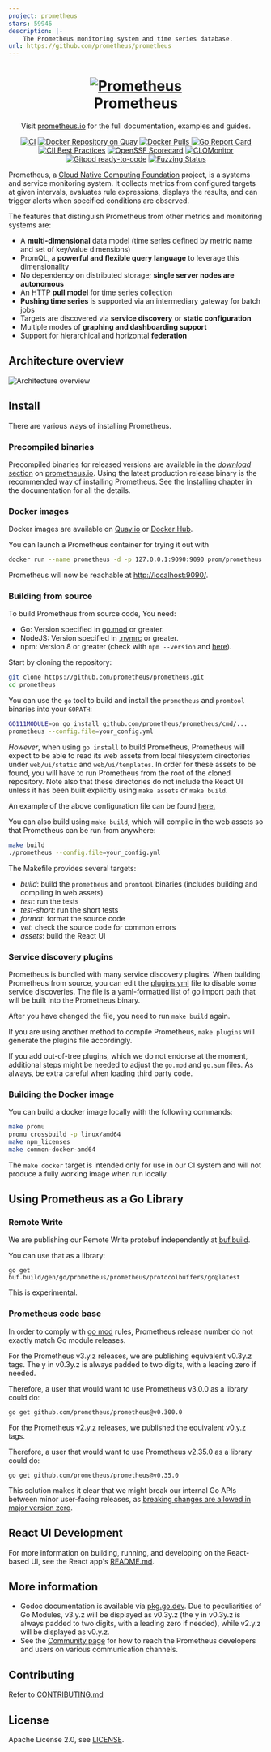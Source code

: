 ```yaml
---
project: prometheus
stars: 59946
description: |-
    The Prometheus monitoring system and time series database.
url: https://github.com/prometheus/prometheus
---
```


<h1 align="center" style="border-bottom: none">
    <a href="https://prometheus.io" target="_blank"><img alt="Prometheus" src="/documentation/images/prometheus-logo.svg"></a><br>Prometheus
</h1>

<p align="center">Visit <a href="https://prometheus.io" target="_blank">prometheus.io</a> for the full documentation,
examples and guides.</p>

<div align="center">

[![CI](https://github.com/prometheus/prometheus/actions/workflows/ci.yml/badge.svg)](https://github.com/prometheus/prometheus/actions/workflows/ci.yml)
[![Docker Repository on Quay](https://quay.io/repository/prometheus/prometheus/status)][quay]
[![Docker Pulls](https://img.shields.io/docker/pulls/prom/prometheus.svg?maxAge=604800)][hub]
[![Go Report Card](https://goreportcard.com/badge/github.com/prometheus/prometheus)](https://goreportcard.com/report/github.com/prometheus/prometheus)
[![CII Best Practices](https://bestpractices.coreinfrastructure.org/projects/486/badge)](https://bestpractices.coreinfrastructure.org/projects/486)
[![OpenSSF Scorecard](https://api.securityscorecards.dev/projects/github.com/prometheus/prometheus/badge)](https://securityscorecards.dev/viewer/?uri=github.com/prometheus/prometheus)
[![CLOMonitor](https://img.shields.io/endpoint?url=https://clomonitor.io/api/projects/cncf/prometheus/badge)](https://clomonitor.io/projects/cncf/prometheus)
[![Gitpod ready-to-code](https://img.shields.io/badge/Gitpod-ready--to--code-blue?logo=gitpod)](https://gitpod.io/#https://github.com/prometheus/prometheus)
[![Fuzzing Status](https://oss-fuzz-build-logs.storage.googleapis.com/badges/prometheus.svg)](https://bugs.chromium.org/p/oss-fuzz/issues/list?sort=-opened&can=1&q=proj:prometheus)

</div>

Prometheus, a [Cloud Native Computing Foundation](https://cncf.io/) project, is a systems and service monitoring system. It collects metrics
from configured targets at given intervals, evaluates rule expressions,
displays the results, and can trigger alerts when specified conditions are observed.

The features that distinguish Prometheus from other metrics and monitoring systems are:

* A **multi-dimensional** data model (time series defined by metric name and set of key/value dimensions)
* PromQL, a **powerful and flexible query language** to leverage this dimensionality
* No dependency on distributed storage; **single server nodes are autonomous**
* An HTTP **pull model** for time series collection
* **Pushing time series** is supported via an intermediary gateway for batch jobs
* Targets are discovered via **service discovery** or **static configuration**
* Multiple modes of **graphing and dashboarding support**
* Support for hierarchical and horizontal **federation**

## Architecture overview

![Architecture overview](documentation/images/architecture.svg)

## Install

There are various ways of installing Prometheus.

### Precompiled binaries

Precompiled binaries for released versions are available in the
[*download* section](https://prometheus.io/download/)
on [prometheus.io](https://prometheus.io). Using the latest production release binary
is the recommended way of installing Prometheus.
See the [Installing](https://prometheus.io/docs/introduction/install/)
chapter in the documentation for all the details.

### Docker images

Docker images are available on [Quay.io](https://quay.io/repository/prometheus/prometheus) or [Docker Hub](https://hub.docker.com/r/prom/prometheus/).

You can launch a Prometheus container for trying it out with

```bash
docker run --name prometheus -d -p 127.0.0.1:9090:9090 prom/prometheus
```

Prometheus will now be reachable at <http://localhost:9090/>.

### Building from source

To build Prometheus from source code, You need:

* Go: Version specified in [go.mod](./go.mod) or greater.
* NodeJS: Version specified in [.nvmrc](./web/ui/.nvmrc) or greater.
* npm: Version 8 or greater (check with `npm --version` and [here](https://www.npmjs.com/)).

Start by cloning the repository:

```bash
git clone https://github.com/prometheus/prometheus.git
cd prometheus
```

You can use the `go` tool to build and install the `prometheus`
and `promtool` binaries into your `GOPATH`:

```bash
GO111MODULE=on go install github.com/prometheus/prometheus/cmd/...
prometheus --config.file=your_config.yml
```

*However*, when using `go install` to build Prometheus, Prometheus will expect to be able to
read its web assets from local filesystem directories under `web/ui/static` and
`web/ui/templates`. In order for these assets to be found, you will have to run Prometheus
from the root of the cloned repository. Note also that these directories do not include the
React UI unless it has been built explicitly using `make assets` or `make build`.

An example of the above configuration file can be found [here.](https://github.com/prometheus/prometheus/blob/main/documentation/examples/prometheus.yml)

You can also build using `make build`, which will compile in the web assets so that
Prometheus can be run from anywhere:

```bash
make build
./prometheus --config.file=your_config.yml
```

The Makefile provides several targets:

* *build*: build the `prometheus` and `promtool` binaries (includes building and compiling in web assets)
* *test*: run the tests
* *test-short*: run the short tests
* *format*: format the source code
* *vet*: check the source code for common errors
* *assets*: build the React UI

### Service discovery plugins

Prometheus is bundled with many service discovery plugins.
When building Prometheus from source, you can edit the [plugins.yml](./plugins.yml)
file to disable some service discoveries. The file is a yaml-formatted list of go
import path that will be built into the Prometheus binary.

After you have changed the file, you
need to run `make build` again.

If you are using another method to compile Prometheus, `make plugins` will
generate the plugins file accordingly.

If you add out-of-tree plugins, which we do not endorse at the moment,
additional steps might be needed to adjust the `go.mod` and `go.sum` files. As
always, be extra careful when loading third party code.

### Building the Docker image

You can build a docker image locally with the following commands:

```bash
make promu
promu crossbuild -p linux/amd64
make npm_licenses
make common-docker-amd64
```

The `make docker` target is intended only for use in our CI system and will not
produce a fully working image when run locally.

## Using Prometheus as a Go Library

### Remote Write

We are publishing our Remote Write protobuf independently at
[buf.build](https://buf.build/prometheus/prometheus/assets).

You can use that as a library:

```shell
go get buf.build/gen/go/prometheus/prometheus/protocolbuffers/go@latest
```

This is experimental.

### Prometheus code base

In order to comply with [go mod](https://go.dev/ref/mod#versions) rules,
Prometheus release number do not exactly match Go module releases.

For the
Prometheus v3.y.z releases, we are publishing equivalent v0.3y.z tags. The y in v0.3y.z is always padded to two digits, with a leading zero if needed.

Therefore, a user that would want to use Prometheus v3.0.0 as a library could do:

```shell
go get github.com/prometheus/prometheus@v0.300.0
```

For the
Prometheus v2.y.z releases, we published the equivalent v0.y.z tags.

Therefore, a user that would want to use Prometheus v2.35.0 as a library could do:

```shell
go get github.com/prometheus/prometheus@v0.35.0
```

This solution makes it clear that we might break our internal Go APIs between
minor user-facing releases, as [breaking changes are allowed in major version
zero](https://semver.org/#spec-item-4).

## React UI Development

For more information on building, running, and developing on the React-based UI, see the React app's [README.md](web/ui/README.md).

## More information

* Godoc documentation is available via [pkg.go.dev](https://pkg.go.dev/github.com/prometheus/prometheus). Due to peculiarities of Go Modules, v3.y.z will be displayed as v0.3y.z (the y in v0.3y.z is always padded to two digits, with a leading zero if needed), while v2.y.z will be displayed as v0.y.z.
* See the [Community page](https://prometheus.io/community) for how to reach the Prometheus developers and users on various communication channels.

## Contributing

Refer to [CONTRIBUTING.md](https://github.com/prometheus/prometheus/blob/main/CONTRIBUTING.md)

## License

Apache License 2.0, see [LICENSE](https://github.com/prometheus/prometheus/blob/main/LICENSE).

[hub]: https://hub.docker.com/r/prom/prometheus/
[quay]: https://quay.io/repository/prometheus/prometheus

